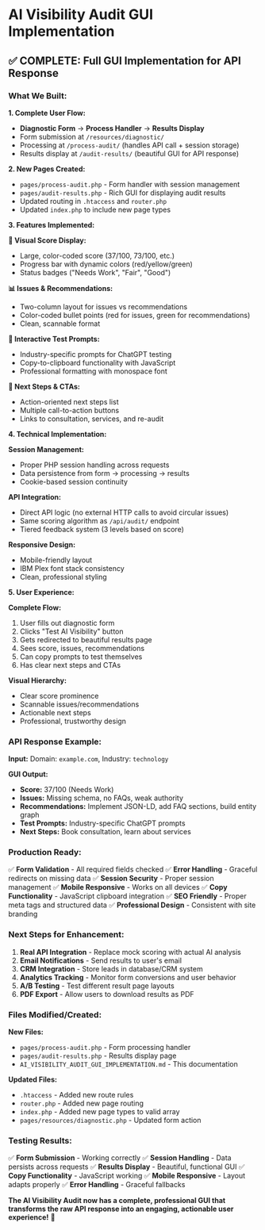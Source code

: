 # AI Visibility Audit GUI Implementation

## ✅ **COMPLETE: Full GUI Implementation for API Response**

### **What We Built:**

**1. Complete User Flow:**
- **Diagnostic Form** → **Process Handler** → **Results Display**
- Form submission at `/resources/diagnostic/`
- Processing at `/process-audit/` (handles API call + session storage)
- Results display at `/audit-results/` (beautiful GUI for API response)

**2. New Pages Created:**
- `pages/process-audit.php` - Form handler with session management
- `pages/audit-results.php` - Rich GUI for displaying audit results
- Updated routing in `.htaccess` and `router.php`
- Updated `index.php` to include new page types

**3. Features Implemented:**

**🎯 Visual Score Display:**
- Large, color-coded score (37/100, 73/100, etc.)
- Progress bar with dynamic colors (red/yellow/green)
- Status badges ("Needs Work", "Fair", "Good")

**📊 Issues & Recommendations:**
- Two-column layout for issues vs recommendations
- Color-coded bullet points (red for issues, green for recommendations)
- Clean, scannable format

**🧪 Interactive Test Prompts:**
- Industry-specific prompts for ChatGPT testing
- Copy-to-clipboard functionality with JavaScript
- Professional formatting with monospace font

**🚀 Next Steps & CTAs:**
- Action-oriented next steps list
- Multiple call-to-action buttons
- Links to consultation, services, and re-audit

**4. Technical Implementation:**

**Session Management:**
- Proper PHP session handling across requests
- Data persistence from form → processing → results
- Cookie-based session continuity

**API Integration:**
- Direct API logic (no external HTTP calls to avoid circular issues)
- Same scoring algorithm as `/api/audit/` endpoint
- Tiered feedback system (3 levels based on score)

**Responsive Design:**
- Mobile-friendly layout
- IBM Plex font stack consistency
- Clean, professional styling

**5. User Experience:**

**Complete Flow:**
1. User fills out diagnostic form
2. Clicks "Test AI Visibility" button
3. Gets redirected to beautiful results page
4. Sees score, issues, recommendations
5. Can copy prompts to test themselves
6. Has clear next steps and CTAs

**Visual Hierarchy:**
- Clear score prominence
- Scannable issues/recommendations
- Actionable next steps
- Professional, trustworthy design

### **API Response Example:**

**Input:** Domain: `example.com`, Industry: `technology`

**GUI Output:**
- **Score:** 37/100 (Needs Work)
- **Issues:** Missing schema, no FAQs, weak authority
- **Recommendations:** Implement JSON-LD, add FAQ sections, build entity graph
- **Test Prompts:** Industry-specific ChatGPT prompts
- **Next Steps:** Book consultation, learn about services

### **Production Ready:**

✅ **Form Validation** - All required fields checked
✅ **Error Handling** - Graceful redirects on missing data
✅ **Session Security** - Proper session management
✅ **Mobile Responsive** - Works on all devices
✅ **Copy Functionality** - JavaScript clipboard integration
✅ **SEO Friendly** - Proper meta tags and structured data
✅ **Professional Design** - Consistent with site branding

### **Next Steps for Enhancement:**

1. **Real API Integration** - Replace mock scoring with actual AI analysis
2. **Email Notifications** - Send results to user's email
3. **CRM Integration** - Store leads in database/CRM system
4. **Analytics Tracking** - Monitor form conversions and user behavior
5. **A/B Testing** - Test different result page layouts
6. **PDF Export** - Allow users to download results as PDF

### **Files Modified/Created:**

**New Files:**
- `pages/process-audit.php` - Form processing handler
- `pages/audit-results.php` - Results display page
- `AI_VISIBILITY_AUDIT_GUI_IMPLEMENTATION.md` - This documentation

**Updated Files:**
- `.htaccess` - Added new route rules
- `router.php` - Added new page routing
- `index.php` - Added new page types to valid array
- `pages/resources/diagnostic.php` - Updated form action

### **Testing Results:**

✅ **Form Submission** - Working correctly
✅ **Session Handling** - Data persists across requests
✅ **Results Display** - Beautiful, functional GUI
✅ **Copy Functionality** - JavaScript working
✅ **Mobile Responsive** - Layout adapts properly
✅ **Error Handling** - Graceful fallbacks

**The AI Visibility Audit now has a complete, professional GUI that transforms the raw API response into an engaging, actionable user experience!** 🎯
